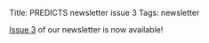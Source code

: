 Title: PREDICTS newsletter issue 3
Tags: newsletter

[Issue 3]({filename}/newsletters/PREDICTSNewsletterSummer2013.pdf)
of our newsletter is now available!
